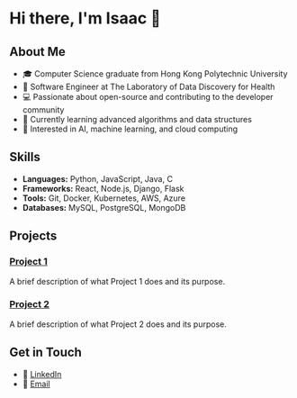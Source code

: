 # Hi there, I'm Isaac 👋

## About Me

- 🎓 Computer Science graduate from Hong Kong Polytechnic University
- 💼 Software Engineer at The Laboratory of Data Discovery for Health
- 💻 Passionate about open-source and contributing to the developer community
- 🌱 Currently learning advanced algorithms and data structures
- 🚀 Interested in AI, machine learning, and cloud computing

## Skills

- **Languages:** Python, JavaScript, Java, C
- **Frameworks:** React, Node.js, Django, Flask
- **Tools:** Git, Docker, Kubernetes, AWS, Azure
- **Databases:** MySQL, PostgreSQL, MongoDB

## Projects

### [Project 1](https://github.com/isaachkwu/project1)
A brief description of what Project 1 does and its purpose.

### [Project 2](https://github.com/isaachkwu/project2)
A brief description of what Project 2 does and its purpose.

## Get in Touch

- 💼 [LinkedIn](https://linkedin.com/in/isaachkwu)
- 📧 [Email](mailto:isaachkwu@gmail.com)
